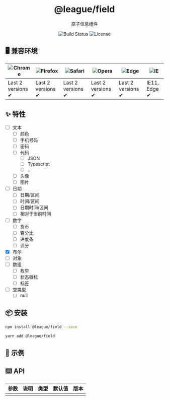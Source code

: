 <h1 align="center">@league/field</h1>

<p align="center">原子信息组件</p>
<p align="center">
<img src="https://img.shields.io/badge/tests-developing-green?logo=github" alt="Build Status">
<img src="https://img.shields.io/badge/license-MIT-green" alt="License" />
</p>

## 🖥 兼容环境

| ![Chrome](https://raw.github.com/alrra/browser-logos/master/src/chrome/chrome_48x48.png) | ![Firefox](https://raw.github.com/alrra/browser-logos/master/src/firefox/firefox_48x48.png) | ![Safari](https://raw.github.com/alrra/browser-logos/master/src/safari/safari_48x48.png) | ![Opera](https://raw.github.com/alrra/browser-logos/master/src/opera/opera_48x48.png) | ![Edge](https://raw.github.com/alrra/browser-logos/master/src/edge/edge_48x48.png) | ![IE](https://raw.github.com/alrra/browser-logos/master/src/archive/internet-explorer_9-11/internet-explorer_9-11_48x48.png) |
| --- | --- | --- | --- | --- | --- |
| Last 2 versions ✔ | Last 2 versions ✔ | Last 2 versions ✔ | Last 2 versions ✔ | Last 2 versions ✔ | IE11, Edge ✔ |

## ✨ 特性

- [ ] 文本
  - [ ] 颜色
  - [ ] 手机号码
  - [ ] 密码
  - [ ] 代码
    - [ ] JSON
    - [ ] Typescript
    - [ ] ...
  - [ ] 头像
  - [ ] 图片
- [ ] 日期
  - [ ] 日期/区间
  - [ ] 时间/区间
  - [ ] 日期时间/区间
  - [ ] 相对于当前时间
- [ ] 数字
  - [ ] 货币
  - [ ] 百分比
  - [ ] 进度条
  - [ ] 评分
- [x] 布尔
- [ ] 对象
- [ ] 数组
  - [ ] 枚举
  - [ ] 状态徽标
  - [ ] 标签
- [ ] 空类型
  - [ ] null

## 📦 安装

```bash
npm install @league/field --save
```

```bash
yarn add @league/field
```

## 🔨 示例

## ⌨️ API

| 参数 | 说明 | 类型 | 默认值 | 版本 |
| ---- | ---- | ---- | ------ | ---- |
|      |      |      |        |

